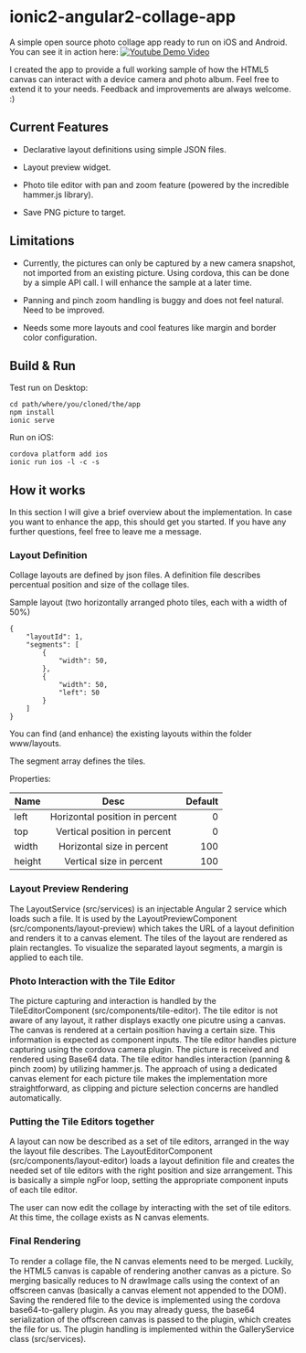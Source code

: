 # ionic2-angular2-collage-app

A simple open source photo collage app ready to run on iOS and Android.
You can see it in action here:
[![Youtube Demo Video](https://img.youtube.com/vi/YOUTUBE_VIDEO_ID_HERE/0.jpg)](https://www.youtube.com/watch?v=YOUTUBE_VIDEO_ID_HERE)

I created the app to provide a full working sample of how the HTML5 canvas can interact with a device camera and photo album.
Feel free to extend it to your needs. Feedback and improvements are always welcome. :)


## Current Features

* Declarative layout definitions using simple JSON files.

* Layout preview widget.

* Photo tile editor with pan and zoom feature (powered by the incredible hammer.js library).

* Save PNG picture to target.


## Limitations

* Currently, the pictures can only be captured by a new camera snapshot, not imported from an existing picture. Using cordova, this can be done by a simple API call.
I will enhance the sample at a later time.

* Panning and pinch zoom handling is buggy and does not feel natural. Need to be improved.

* Needs some more layouts and cool features like margin and border color configuration.


## Build & Run 

Test run on Desktop:
```
cd path/where/you/cloned/the/app
npm install
ionic serve
```

Run on iOS:
```
cordova platform add ios
ionic run ios -l -c -s
```

## How it works

In this section I will give a brief overview about the implementation. In case you want to enhance the app, this should get you started. 
If you have any further questions, feel free to leave me a message.


### Layout Definition

Collage layouts are defined by json files. A definition file describes percentual position and size of the collage tiles.

Sample layout (two horizontally arranged photo tiles, each with a width of 50%)

```
{
    "layoutId": 1,
    "segments": [
        {
            "width": 50,
        },
        {
            "width": 50,
            "left": 50
        }
    ]
}
```

You can find (and enhance) the existing layouts within the folder www/layouts.

The segment array defines the tiles.

Properties:

| Name          | Desc          	             | Default  |
| ------------- |:------------------------------:| --------:|
| left          | Horizontal position in percent | 0        |
| top           | Vertical position in percent   | 0        |
| width         | Horizontal size in percent     | 100      |
| height        | Vertical size in percent       | 100      |


### Layout Preview Rendering 

The LayoutService (src/services) is an injectable Angular 2 service which loads such a file.
It is used by the LayoutPreviewComponent (src/components/layout-preview) which takes the URL of a layout definition and renders it to a canvas element.
The tiles of the layout are rendered as plain rectangles. To visualize the separated layout segments, a margin is applied to each tile.


### Photo Interaction with the Tile Editor

The picture capturing and interaction is handled by the TileEditorComponent (src/components/tile-editor).
The tile editor is not aware of any layout, it rather displays exactly one picutre using a canvas. The canvas is rendered at a certain position having a certain size. This information
is expected as component inputs.
The tile editor handles picture capturing using the cordova camera plugin. The picture is received and rendered using Base64 data.
The tile editor handles interaction (panning & pinch zoom) by utilizing hammer.js. 
The approach of using a dedicated canvas element for each picture tile makes the implementation more straightforward, as clipping and picture selection concerns are handled automatically.


### Putting the Tile Editors together

A layout can now be described as a set of tile editors, arranged in the way the layout file describes.
The LayoutEditorComponent (src/components/layout-editor) loads a layout definition file and creates the needed set of tile editors with the right position and size arrangement.
This is basically a simple ngFor loop, setting the appropriate component inputs of each tile editor.

The user can now edit the collage by interacting with the set of tile editors.
At this time, the collage exists as N canvas elements.


### Final Rendering

To render a collage file, the N canvas elements need to be merged. Luckily, the HTML5 canvas is capable of rendering another canvas as a picture.
So merging basically reduces to N drawImage calls using the context of an offscreen canvas (basically a canvas element not appended to the DOM).
Saving the rendered file to the device is implemented using the cordova base64-to-gallery plugin. 
As you may already guess, the base64 serialization of the offscreen canvas is passed to the plugin, which creates the file for us. 
The plugin handling is implemented within the GalleryService class (src/services). 